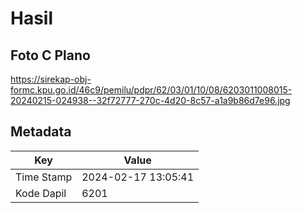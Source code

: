 # Hasil

## Foto C Plano

https://sirekap-obj-formc.kpu.go.id/46c9/pemilu/pdpr/62/03/01/10/08/6203011008015-20240215-024938--32f72777-270c-4d20-8c57-a1a9b86d7e96.jpg


## Metadata

| Key        | Value               |
| ---------- | ------------------- |
| Time Stamp | 2024-02-17 13:05:41 |
| Kode Dapil | 6201                |



